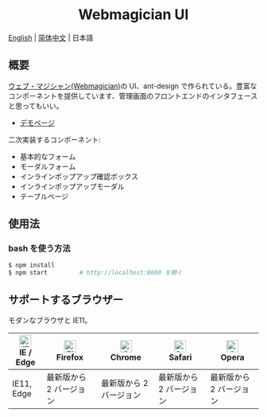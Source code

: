 <h1 align="center">Webmagician UI</h1>

[English](./README.md) | [简体中文](./README.zh-CN.md) | 日本語

## 概要

[ウェブ・マジシャン(Webmagician)](https://github.com/Jkanon/webmagician)の UI、ant-design で作られている。豊富なコンポーネントを提供しています、管理画面のフロントエンドのインタフェースと思ってもいい。

- [デモページ](https://jkanon.github.io/webmagician-ui)

二次実装するコンポーネント:

- 基本的なフォーム
- モーダルフォーム
- インラインポップアップ確認ボックス
- インラインポップアップモーダル
- テーブルページ

## 使用法

### bash を使う方法

```bash
$ npm install
$ npm start         # http://localhost:8000 を開く
```

## サポートするブラウザー

モダンなブラウザと IE11。

| [<img src="https://raw.githubusercontent.com/alrra/browser-logos/master/src/edge/edge_48x48.png" alt="IE / Edge" width="24px" height="24px" />](http://godban.github.io/browsers-support-badges/)</br>IE / Edge | [<img src="https://raw.githubusercontent.com/alrra/browser-logos/master/src/firefox/firefox_48x48.png" alt="Firefox" width="24px" height="24px" />](http://godban.github.io/browsers-support-badges/)</br>Firefox | [<img src="https://raw.githubusercontent.com/alrra/browser-logos/master/src/chrome/chrome_48x48.png" alt="Chrome" width="24px" height="24px" />](http://godban.github.io/browsers-support-badges/)</br>Chrome | [<img src="https://raw.githubusercontent.com/alrra/browser-logos/master/src/safari/safari_48x48.png" alt="Safari" width="24px" height="24px" />](http://godban.github.io/browsers-support-badges/)</br>Safari | [<img src="https://raw.githubusercontent.com/alrra/browser-logos/master/src/opera/opera_48x48.png" alt="Opera" width="24px" height="24px" />](http://godban.github.io/browsers-support-badges/)</br>Opera |
| --- | --- | --- | --- | --- |
| IE11, Edge | 最新版から 2 バージョン | 最新版から 2 バージョン | 最新版から 2 バージョン | 最新版から 2 バージョン |
